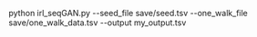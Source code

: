 python irl_seqGAN.py --seed_file save/seed.tsv --one_walk_file save/one_walk_data.tsv --output my_output.tsv